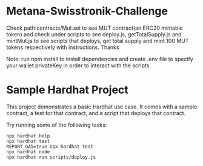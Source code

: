 # Metana-Swisstronik-Challenge
Check path:contracts/Mut.sol to see MUT contract(an ERC20 mintable token) and check under scripts to see deploy.js, getTotalSupply.js and mintMut.js to see scripts that deploys, get total supply and mint 100 MUT tokens respectively with instructions. Thanks

Note: run npm install to install dependencies and create .env file to specify your wallet privateKey in order to interact with the scripts.

# Sample Hardhat Project

This project demonstrates a basic Hardhat use case. It comes with a sample contract, a test for that contract, and a script that deploys that contract.

Try running some of the following tasks:

```shell
npx hardhat help
npx hardhat test
REPORT_GAS=true npx hardhat test
npx hardhat node
npx hardhat run scripts/deploy.js
```
